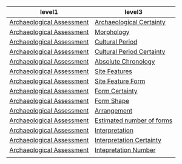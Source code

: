 | level1 | level3 |
|--------|--------|
| [Archaeological Assessment](https://github.com/eamena-project/eamena-arches-dev/tree/main/dbs/database.eamena/data/reference_data/rm/hp/values/Archaeological_Assessment) | [Archaeological Certainty](https://github.com/eamena-project/eamena-arches-dev/tree/main/dbs/database.eamena/data/reference_data/rm/hp/values/Archaeological_Assessment/Archaeological_Certainty.tsv) |
| [Archaeological Assessment](https://github.com/eamena-project/eamena-arches-dev/tree/main/dbs/database.eamena/data/reference_data/rm/hp/values/Archaeological_Assessment) | [Morphology](https://github.com/eamena-project/eamena-arches-dev/tree/main/dbs/database.eamena/data/reference_data/rm/hp/values/Archaeological_Assessment/Morphology.tsv) |
| [Archaeological Assessment](https://github.com/eamena-project/eamena-arches-dev/tree/main/dbs/database.eamena/data/reference_data/rm/hp/values/Archaeological_Assessment) | [Cultural Period](https://github.com/eamena-project/eamena-arches-dev/tree/main/dbs/database.eamena/data/reference_data/rm/hp/values/Archaeological_Assessment/Cultural_Period.tsv) |
| [Archaeological Assessment](https://github.com/eamena-project/eamena-arches-dev/tree/main/dbs/database.eamena/data/reference_data/rm/hp/values/Archaeological_Assessment) | [Cultural Period Certainty](https://github.com/eamena-project/eamena-arches-dev/tree/main/dbs/database.eamena/data/reference_data/rm/hp/values/Archaeological_Assessment/Cultural_Period_Certainty.tsv) |
| [Archaeological Assessment](https://github.com/eamena-project/eamena-arches-dev/tree/main/dbs/database.eamena/data/reference_data/rm/hp/values/Archaeological_Assessment) | [Absolute Chronology](https://github.com/eamena-project/eamena-arches-dev/tree/main/dbs/database.eamena/data/reference_data/rm/hp/values/Archaeological_Assessment/Absolute_Chronology.tsv) |
| [Archaeological Assessment](https://github.com/eamena-project/eamena-arches-dev/tree/main/dbs/database.eamena/data/reference_data/rm/hp/values/Archaeological_Assessment) | [Site Features](https://github.com/eamena-project/eamena-arches-dev/tree/main/dbs/database.eamena/data/reference_data/rm/hp/values/Archaeological_Assessment/Site_Features.tsv) |
| [Archaeological Assessment](https://github.com/eamena-project/eamena-arches-dev/tree/main/dbs/database.eamena/data/reference_data/rm/hp/values/Archaeological_Assessment) | [Site Feature Form](https://github.com/eamena-project/eamena-arches-dev/tree/main/dbs/database.eamena/data/reference_data/rm/hp/values/Archaeological_Assessment/Site_Feature_Form.tsv) |
| [Archaeological Assessment](https://github.com/eamena-project/eamena-arches-dev/tree/main/dbs/database.eamena/data/reference_data/rm/hp/values/Archaeological_Assessment) | [Form Certainty](https://github.com/eamena-project/eamena-arches-dev/tree/main/dbs/database.eamena/data/reference_data/rm/hp/values/Archaeological_Assessment/Form_Certainty.tsv) |
| [Archaeological Assessment](https://github.com/eamena-project/eamena-arches-dev/tree/main/dbs/database.eamena/data/reference_data/rm/hp/values/Archaeological_Assessment) | [Form Shape](https://github.com/eamena-project/eamena-arches-dev/tree/main/dbs/database.eamena/data/reference_data/rm/hp/values/Archaeological_Assessment/Form_Shape.tsv) |
| [Archaeological Assessment](https://github.com/eamena-project/eamena-arches-dev/tree/main/dbs/database.eamena/data/reference_data/rm/hp/values/Archaeological_Assessment) | [Arrangement](https://github.com/eamena-project/eamena-arches-dev/tree/main/dbs/database.eamena/data/reference_data/rm/hp/values/Archaeological_Assessment/Arrangement.tsv) |
| [Archaeological Assessment](https://github.com/eamena-project/eamena-arches-dev/tree/main/dbs/database.eamena/data/reference_data/rm/hp/values/Archaeological_Assessment) | [Estimated number of forms](https://github.com/eamena-project/eamena-arches-dev/tree/main/dbs/database.eamena/data/reference_data/rm/hp/values/Archaeological_Assessment/Estimated_number_of_forms.tsv) |
| [Archaeological Assessment](https://github.com/eamena-project/eamena-arches-dev/tree/main/dbs/database.eamena/data/reference_data/rm/hp/values/Archaeological_Assessment) | [Interpretation](https://github.com/eamena-project/eamena-arches-dev/tree/main/dbs/database.eamena/data/reference_data/rm/hp/values/Archaeological_Assessment/Interpretation.tsv) |
| [Archaeological Assessment](https://github.com/eamena-project/eamena-arches-dev/tree/main/dbs/database.eamena/data/reference_data/rm/hp/values/Archaeological_Assessment) | [Interpretation Certainty](https://github.com/eamena-project/eamena-arches-dev/tree/main/dbs/database.eamena/data/reference_data/rm/hp/values/Archaeological_Assessment/Interpretation_Certainty.tsv) |
| [Archaeological Assessment](https://github.com/eamena-project/eamena-arches-dev/tree/main/dbs/database.eamena/data/reference_data/rm/hp/values/Archaeological_Assessment) | [Intepretation Number](https://github.com/eamena-project/eamena-arches-dev/tree/main/dbs/database.eamena/data/reference_data/rm/hp/values/Archaeological_Assessment/Intepretation_Number.tsv) |
| | |
